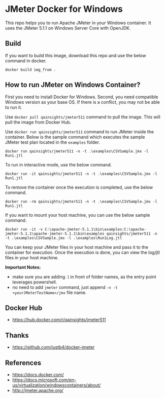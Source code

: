 # JMeter Docker for Windows
This repo helps you to run Apache JMeter in your Windows container. It uses the JMeter 5.1.1 on Windows Server Core with OpenJDK.

## Build
If you want to build this image, download this repo and use the below command in docker.

`docker build img_from .`

## How to run JMeter on Windows Container?
First you need to install Docker for Windows. Second, you need compatible Windows version as your base OS. If there is a conflict, you may not be able to run it. 

Use `docker pull qainsights/jmeter511` command to pull the image. This will pull the image from Docker Hub.

Use `docker run qainsights/jmeter511` command to run JMeter inside the container. Below is the sample command which executes the sample JMeter test plan located in the `examples` folder.

`docker run qainsights/jmeter511 -n -t .\examples\CSVSample.jmx -l Run1.jtl`

To run in interactive mode, use the below command.

`docker run -it qainsights/jmeter511 -n -t .\examples\CSVSample.jmx -l Run1.jtl`

To remove the container once the execution is completed, use the below command.

`docker run -rm qainsights/jmeter511 -n -t .\examples\CSVSample.jmx -l Run1.jtl`

If you want to mount your host machine, you can use the below sample command.

`docker run -it -v C:\apache-jmeter-5.1.1\bin\examples:C:\apache-jmeter-5.1.1\apache-jmeter-5.1.1\bin\examples qainsights/jmeter511 -n -t .\examples\CSVSample.jmx -l .\examples\Run1Log.jtl`

You can keep your JMeter files in your host machine and pass it to the container for execution. Once the execution is done, you can view the log/jtl files in your host machine.

**Important Notes:**
* make sure you are adding .\ in front of folder names, as the entry point leverages powershell. 
* no need to add `jmeter` command, just append `-n -t <yourJMeterTestName>/jmx` file name.
  
## Docker Hub

* https://hub.docker.com/r/qainsights/jmeter511
  
## Thanks
* https://github.com/justb4/docker-jmeter 

## References

* https://docs.docker.com/
* https://docs.microsoft.com/en-us/virtualization/windowscontainers/about/
* http://jmeter.apache.org/
